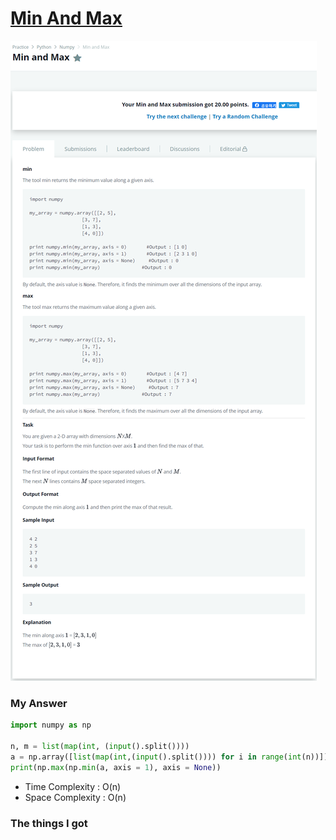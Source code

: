 # [Min And Max](https://www.hackerrank.com/challenges/np-min-and-max/problem)

![image](Problem.png)



### My Answer

```python
import numpy as np

n, m = list(map(int, (input().split())))
a = np.array([list(map(int,(input().split()))) for i in range(int(n))])
print(np.max(np.min(a, axis = 1), axis = None))
```

* Time Complexity : O(n)
* Space Complexity : O(n)



### The things I got

